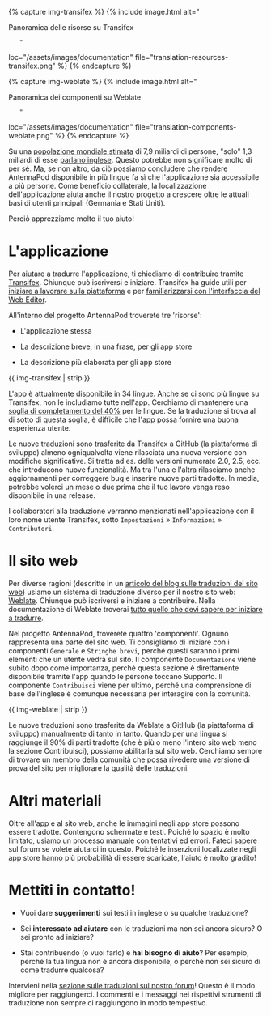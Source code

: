 {% capture img-transifex %} {% include image.html alt="

Panoramica delle risorse su Transifex

       "

loc="/assets/images/documentation" file="translation-resources-transifex.png" %} {% endcapture %}

{% capture img-weblate %} {% include image.html alt="

Panoramica dei componenti su Weblate

       "

loc="/assets/images/documentation" file="translation-components-weblate.png" %} {% endcapture %}

Su una [popolazione mondiale stimata](https://it.wikipedia.org/wiki/Popolazione_mondiale) di 7,9 miliardi di persone, "solo" 1,3 miliardi di esse [parlano inglese](https://www.ethnologue.com/guides/ethnologue200). Questo potrebbe non significare molto di per sé. Ma, se non altro, da ciò possiamo concludere che rendere AntennaPod disponibile in più lingue fa sì che l'applicazione sia accessibile a più persone. Come beneficio collaterale, la localizzazione dell'applicazione aiuta anche il nostro progetto a crescere oltre le attuali basi di utenti principali (Germania e Stati Uniti).

Perciò apprezziamo molto il tuo aiuto!

# L'applicazione

Per aiutare a tradurre l'applicazione, ti chiediamo di contribuire tramite [Transifex](https://www.transifex.com/antennapod/antennapod/). Chiunque può iscriversi e iniziare. Transifex ha guide utili per [iniziare a lavorare sulla piattaforma](https://docs.transifex.com/getting-started-1/translators) e per [familiarizzarsi con l'interfaccia del Web Editor](https://docs.transifex.com/translation/translating-with-the-web-editor).

All'interno del progetto AntennaPod troverete tre 'risorse':

- L'applicazione stessa

- La descrizione breve, in una frase, per gli app store

- La descrizione più elaborata per gli app store

{{ img-transifex | strip }}

L'app è attualmente disponibile in 34 lingue. Anche se ci sono più lingue su Transifex, non le includiamo tutte nell'app. Cerchiamo di mantenere una [soglia di completamento del 40%](https://github.com/AntennaPod/AntennaPod/pull/4112) per le lingue. Se la traduzione si trova al di sotto di questa soglia, è difficile che l'app possa fornire una buona esperienza utente.

Le nuove traduzioni sono trasferite da Transifex a GitHub (la piattaforma di sviluppo) almeno ogniqualvolta viene rilasciata una nuova versione con modifiche significative. Si tratta ad es. delle versioni numerate 2.0, 2.5, ecc. che introducono nuove funzionalità. Ma tra l'una e l'altra rilasciamo anche aggiornamenti per correggere bug e inserire nuove parti tradotte. In media, potrebbe volerci un mese o due prima che il tuo lavoro venga reso disponibile in una release.

I collaboratori alla traduzione verranno menzionati nell'applicazione con il loro nome utente Transifex, sotto `Impostazioni` » `Informazioni` » `Contributori`.

# Il sito web

Per diverse ragioni (descritte in un [articolo del blog sulle traduzioni del sito web](/blog/2022/01/website-translations)) usiamo un sistema di traduzione diverso per il nostro sito web: [Weblate](https://hosted.weblate.org/projects/antennapod/). Chiunque può iscriversi e iniziare a contribuire. Nella documentazione di Weblate troverai [tutto quello che devi sapere per iniziare a tradurre](https://docs.weblate.org/en/latest/user/translating.html).

Nel progetto AntennaPod, troverete quattro 'componenti'. Ognuno rappresenta una parte del sito web. Ti consigliamo di iniziare con i componenti `Generale` e `Stringhe brevi`, perché questi saranno i primi elementi che un utente vedrà sul sito. Il componente `Documentazione` viene subito dopo come importanza, perché questa sezione è direttamente disponibile tramite l'app quando le persone toccano Supporto. Il componente `Contribuisci` viene per ultimo, perché una comprensione di base dell'inglese è comunque necessaria per interagire con la comunità.

{{ img-weblate | strip }}

Le nuove traduzioni sono trasferite da Weblate a GitHub (la piattaforma di sviluppo) manualmente di tanto in tanto. Quando per una lingua si raggiunge il 90% di parti tradotte (che è più o meno l'intero sito web meno la sezione Contribuisci), possiamo abilitarla sul sito web. Cerchiamo sempre di trovare un membro della comunità che possa rivedere una versione di prova del sito per migliorare la qualità delle traduzioni.

# Altri materiali

Oltre all'app e al sito web, anche le immagini negli app store possono essere tradotte. Contengono schermate e testi. Poiché lo spazio è molto limitato, usiamo un processo manuale con tentativi ed errori. Fateci sapere sul forum se volete aiutarci in questo. Poiché le inserzioni localizzate negli app store hanno più probabilità di essere scaricate, l'aiuto è molto gradito!

# Mettiti in contatto!

* Vuoi dare **suggerimenti** sui testi in inglese o su qualche traduzione?

* Sei **interessato ad aiutare** con le traduzioni ma non sei ancora sicuro? O sei pronto ad iniziare?

* Stai contribuendo (o vuoi farlo) e **hai bisogno di aiuto**? Per esempio, perché la tua lingua non è ancora disponibile, o perché non sei sicuro di come tradurre qualcosa?

Intervieni nella [sezione sulle traduzioni sul nostro forum](https://forum.antennapod.org/c/translations/11)! Questo è il modo migliore per raggiungerci. I commenti e i messaggi nei rispettivi strumenti di traduzione non sempre ci raggiungono in modo tempestivo.

